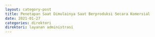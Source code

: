 ```yaml
---
layout: category-post
title: Penetapan Saat Dimulainya Saat Berproduksi Secara Komersial
date: 2021-01-27
categories: direktori
direktori: layanan administrasi
---
```

